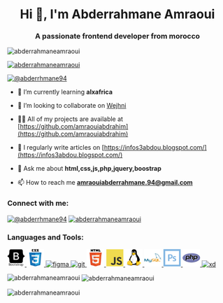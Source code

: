 <h1 align="center">Hi 👋, I'm Abderrahmane Amraoui</h1>
<h3 align="center">A passionate frontend developer from morocco</h3>

<p align="left"> <img src="https://komarev.com/ghpvc/?username=abderrahmaneamraoui&label=Profile%20views&color=0e75b6&style=flat" alt="abderrahmaneamraoui" /> </p>

<p align="left"> <a href="https://github.com/ryo-ma/github-profile-trophy"><img src="https://github-profile-trophy.vercel.app/?username=abderrahmaneamraoui" alt="abderrahmaneamraoui" /></a> </p>

<p align="left"> <a href="https://twitter.com/@abderrhmane94" target="blank"><img src="https://img.shields.io/twitter/follow/@abderrhmane94?logo=twitter&style=for-the-badge" alt="@abderrhmane94" /></a> </p>

- 🌱 I’m currently learning **alxafrica**

- 👯 I’m looking to collaborate on [Wejhni](https://gentle-bublanina-e89c22.netlify.app/)

- 👨‍💻 All of my projects are available at [https://github.com/amraouiabdrahim](https://github.com/amraouiabdrahim)

- 📝 I regularly write articles on [https://infos3abdou.blogspot.com/](https://infos3abdou.blogspot.com/)

- 💬 Ask me about **html,css,js,php,jquery,boostrap**

- 📫 How to reach me **amraouiabderrahmane.94@gmail.com**

<h3 align="left">Connect with me:</h3>
<p align="left">
<a href="https://twitter.com/@abderrhmane94" target="blank"><img align="center" src="https://raw.githubusercontent.com/rahuldkjain/github-profile-readme-generator/master/src/images/icons/Social/twitter.svg" alt="@abderrhmane94" height="30" width="40" /></a>
<a href="https://linkedin.com/in/abderrahmaneamraoui" target="blank"><img align="center" src="https://raw.githubusercontent.com/rahuldkjain/github-profile-readme-generator/master/src/images/icons/Social/linked-in-alt.svg" alt="abderrahmaneamraoui" height="30" width="40" /></a>
</p>

<h3 align="left">Languages and Tools:</h3>
<p align="left"> <a href="https://getbootstrap.com" target="_blank" rel="noreferrer"> <img src="https://raw.githubusercontent.com/devicons/devicon/master/icons/bootstrap/bootstrap-plain-wordmark.svg" alt="bootstrap" width="40" height="40"/> </a> <a href="https://www.w3schools.com/css/" target="_blank" rel="noreferrer"> <img src="https://raw.githubusercontent.com/devicons/devicon/master/icons/css3/css3-original-wordmark.svg" alt="css3" width="40" height="40"/> </a> <a href="https://www.figma.com/" target="_blank" rel="noreferrer"> <img src="https://www.vectorlogo.zone/logos/figma/figma-icon.svg" alt="figma" width="40" height="40"/> </a> <a href="https://git-scm.com/" target="_blank" rel="noreferrer"> <img src="https://www.vectorlogo.zone/logos/git-scm/git-scm-icon.svg" alt="git" width="40" height="40"/> </a> <a href="https://www.w3.org/html/" target="_blank" rel="noreferrer"> <img src="https://raw.githubusercontent.com/devicons/devicon/master/icons/html5/html5-original-wordmark.svg" alt="html5" width="40" height="40"/> </a> <a href="https://developer.mozilla.org/en-US/docs/Web/JavaScript" target="_blank" rel="noreferrer"> <img src="https://raw.githubusercontent.com/devicons/devicon/master/icons/javascript/javascript-original.svg" alt="javascript" width="40" height="40"/> </a> <a href="https://www.linux.org/" target="_blank" rel="noreferrer"> <img src="https://raw.githubusercontent.com/devicons/devicon/master/icons/linux/linux-original.svg" alt="linux" width="40" height="40"/> </a> <a href="https://www.mysql.com/" target="_blank" rel="noreferrer"> <img src="https://raw.githubusercontent.com/devicons/devicon/master/icons/mysql/mysql-original-wordmark.svg" alt="mysql" width="40" height="40"/> </a> <a href="https://www.photoshop.com/en" target="_blank" rel="noreferrer"> <img src="https://raw.githubusercontent.com/devicons/devicon/master/icons/photoshop/photoshop-line.svg" alt="photoshop" width="40" height="40"/> </a> <a href="https://www.php.net" target="_blank" rel="noreferrer"> <img src="https://raw.githubusercontent.com/devicons/devicon/master/icons/php/php-original.svg" alt="php" width="40" height="40"/> </a> <a href="https://www.adobe.com/products/xd.html" target="_blank" rel="noreferrer"> <img src="https://cdn.worldvectorlogo.com/logos/adobe-xd.svg" alt="xd" width="40" height="40"/> </a> </p>

<p><img align="left" src="https://github-readme-stats.vercel.app/api/top-langs?username=abderrahmaneamraoui&show_icons=true&locale=en&layout=compact" alt="abderrahmaneamraoui" /></p>

<p>&nbsp;<img align="center" src="https://github-readme-stats.vercel.app/api?username=abderrahmaneamraoui&show_icons=true&locale=en" alt="abderrahmaneamraoui" /></p>

<p><img align="center" src="https://github-readme-streak-stats.herokuapp.com/?user=abderrahmaneamraoui&" alt="abderrahmaneamraoui" /></p>

